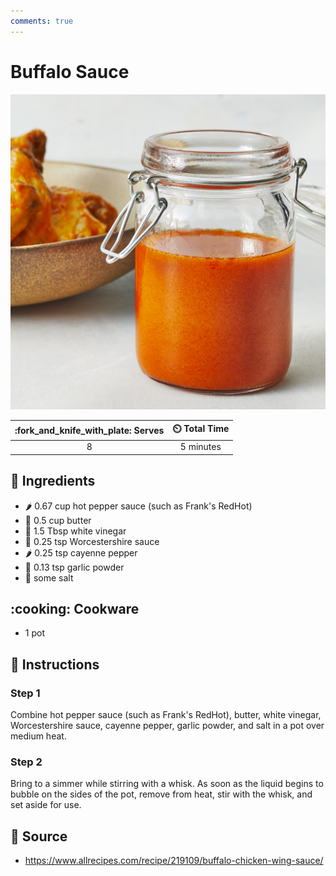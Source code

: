 ```yaml
---
comments: true
---
```

# Buffalo Sauce

![Buffalo Sauce](../assets/images/buffalo-sauce.jpg)

| :fork_and_knife_with_plate: Serves | :timer_clock: Total Time |
|:----------------------------------:|:-----------------------: |
| 8 | 5 minutes |

## :salt: Ingredients

- :hot_pepper: 0.67 cup hot pepper sauce (such as Frank's RedHot)
- :butter: 0.5 cup butter
- :sake: 1.5 Tbsp white vinegar
- :canned_food: 0.25 tsp Worcestershire sauce
- :hot_pepper: 0.25 tsp cayenne pepper
- :garlic: 0.13 tsp garlic powder
- :salt: some salt

## :cooking: Cookware

- 1 pot

## :pencil: Instructions

### Step 1

Combine hot pepper sauce (such as Frank's RedHot), butter, white vinegar, Worcestershire sauce, cayenne pepper, garlic
powder, and salt in a pot over medium heat.

### Step 2

Bring to a simmer while stirring with a whisk. As soon as the liquid begins to bubble on the sides of the pot, remove
from heat, stir with the whisk, and set aside for use.

## :link: Source

- <https://www.allrecipes.com/recipe/219109/buffalo-chicken-wing-sauce/>
